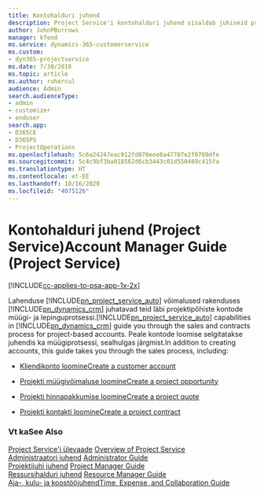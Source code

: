 ```yaml
---
title: Kontohalduri juhend
description: Project Service'i kontohalduri juhend sisaldab juhiseid projektipõhiste kontode müügi- ja lepinguprotsessi kohta.
author: JohnPBurrows
manager: kfend
ms.service: dynamics-365-customerservice
ms.custom:
- dyn365-projectservice
ms.date: 7/30/2018
ms.topic: article
ms.author: ruhercul
audience: Admin
search.audienceType:
- admin
- customizer
- enduser
search.app:
- D365CE
- D365PS
- ProjectOperations
ms.openlocfilehash: 5c6a24247eac912fd076eee8a47787e2f0709dfe
ms.sourcegitcommit: 5c4c9bf3ba018562d6cb3443c01d550489c415fa
ms.translationtype: HT
ms.contentlocale: et-EE
ms.lasthandoff: 10/16/2020
ms.locfileid: "4075126"
---
```

# <a name="account-manager-guide-project-service"></a><span data-ttu-id="9c066-103">Kontohalduri juhend (Project Service)</span><span class="sxs-lookup"><span data-stu-id="9c066-103">Account Manager Guide (Project Service)</span></span>

[!INCLUDE[cc-applies-to-psa-app-1x-2x](../includes/cc-applies-to-psa-app-1x-2x.md)]

<span data-ttu-id="9c066-104">Lahenduse [!INCLUDE[pn_project_service_auto](../includes/pn-project-service-auto.md)] võimalused rakenduses [!INCLUDE[pn_dynamics_crm](../includes/pn-dynamics-crm.md)] juhatavad teid läbi projektipõhiste kontode müügi- ja lepinguprotsessi.</span><span class="sxs-lookup"><span data-stu-id="9c066-104">[!INCLUDE[pn_project_service_auto](../includes/pn-project-service-auto.md)] capabilities in [!INCLUDE[pn_dynamics_crm](../includes/pn-dynamics-crm.md)] guide you through the sales and contracts process for project-based accounts.</span></span> <span data-ttu-id="9c066-105">Peale kontode loomise selgitatakse juhendis ka müügiprotsessi, sealhulgas järgmist.</span><span class="sxs-lookup"><span data-stu-id="9c066-105">In addition to creating accounts, this guide takes you through the sales process, including:</span></span>  
  
-   [<span data-ttu-id="9c066-106">Kliendikonto loomine</span><span class="sxs-lookup"><span data-stu-id="9c066-106">Create a customer account</span></span>](../psa/create-customer-account.md)  
  
-   [<span data-ttu-id="9c066-107">Projekti müügivõimaluse loomine</span><span class="sxs-lookup"><span data-stu-id="9c066-107">Create a project opportunity</span></span>](../psa/create-project-opportunity.md)  
  
-   [<span data-ttu-id="9c066-108">Projekti hinnapakkumise loomine</span><span class="sxs-lookup"><span data-stu-id="9c066-108">Create a project quote</span></span>](../psa/create-project-quote.md)  
  
-   [<span data-ttu-id="9c066-109">Projekti kontakti loomine</span><span class="sxs-lookup"><span data-stu-id="9c066-109">Create a project contract</span></span>](../psa/create-project-contract.md)  
  
  
### <a name="see-also"></a><span data-ttu-id="9c066-110">Vt ka</span><span class="sxs-lookup"><span data-stu-id="9c066-110">See Also</span></span>  
 <span data-ttu-id="9c066-111">[Project Service'i ülevaade](../psa/overview.md) </span><span class="sxs-lookup"><span data-stu-id="9c066-111">[Overview of Project Service](../psa/overview.md) </span></span>  
 <span data-ttu-id="9c066-112">[Administraatori juhend](../psa/admin-guide.md) </span><span class="sxs-lookup"><span data-stu-id="9c066-112">[Administrator Guide](../psa/admin-guide.md) </span></span>  
 <span data-ttu-id="9c066-113">[Projektijuhi juhend](../psa/project-manager-guide.md) </span><span class="sxs-lookup"><span data-stu-id="9c066-113">[Project Manager Guide](../psa/project-manager-guide.md) </span></span>  
 <span data-ttu-id="9c066-114">[Ressursihalduri juhend](../psa/resource-manager-guide.md) </span><span class="sxs-lookup"><span data-stu-id="9c066-114">[Resource Manager Guide](../psa/resource-manager-guide.md) </span></span>  
 [<span data-ttu-id="9c066-115">Aja-, kulu- ja koostööjuhend</span><span class="sxs-lookup"><span data-stu-id="9c066-115">Time, Expense, and Collaboration Guide</span></span>](../psa/time-expense-collaboration-guide.md)
